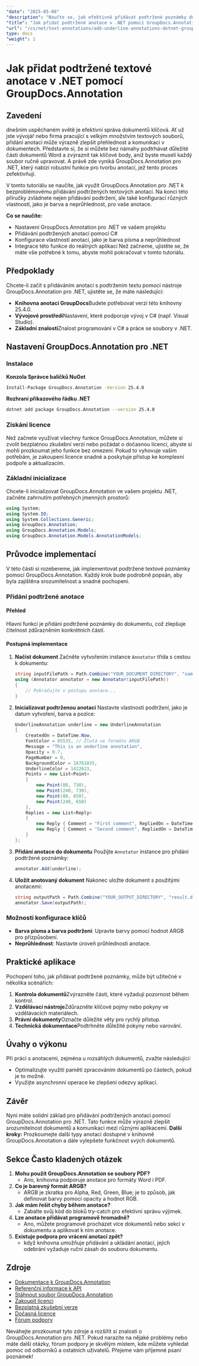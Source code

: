 ```yaml
---
"date": "2025-05-06"
"description": "Naučte se, jak efektivně přidávat podtržené poznámky do dokumentů pomocí GroupDocs.Annotation pro .NET. Snadno vylepšete přehlednost dokumentů a komunikaci."
"title": "Jak přidat podtržené anotace v .NET pomocí GroupDocs.Annotation"
"url": "/cs/net/text-annotations/add-underline-annotations-dotnet-groupdocs/"
type: docs
"weight": 1
---
```


# Jak přidat podtržené textové anotace v .NET pomocí GroupDocs.Annotation
## Zavedení
dnešním uspěchaném světě je efektivní správa dokumentů klíčová. Ať už jste vývojář nebo firma pracující s velkým množstvím textových souborů, přidání anotací může výrazně zlepšit přehlednost a komunikaci v dokumentech. Představte si, že si můžete bez námahy podtrhávat důležité části dokumentů Word a zvýraznit tak klíčové body, aniž byste museli každý soubor ručně upravovat. A právě zde vyniká GroupDocs.Annotation pro .NET, který nabízí robustní funkce pro tvorbu anotací, jež tento proces zefektivňují.

V tomto tutoriálu se naučíte, jak využít GroupDocs.Annotation pro .NET k bezproblémovému přidávání podtržených textových anotací. Na konci této příručky zvládnete nejen přidávání podtržení, ale také konfiguraci různých vlastností, jako je barva a neprůhlednost, pro vaše anotace.

**Co se naučíte:**
- Nastavení GroupDocs.Annotation pro .NET ve vašem projektu
- Přidávání podtržených anotací pomocí C#
- Konfigurace vlastností anotací, jako je barva písma a neprůhlednost
- Integrace této funkce do reálných aplikací
Než začneme, ujistěte se, že máte vše potřebné k tomu, abyste mohli pokračovat v tomto tutoriálu.
## Předpoklady
Chcete-li začít s přidáváním anotací s podtržením textu pomocí nástroje GroupDocs.Annotation pro .NET, ujistěte se, že máte následující:
- **Knihovna anotací GroupDocs**Budete potřebovat verzi této knihovny 25.4.0.
- **Vývojové prostředí**Nastavení, které podporuje vývoj v C# (např. Visual Studio).
- **Základní znalosti**Znalost programování v C# a práce se soubory v .NET.
## Nastavení GroupDocs.Annotation pro .NET
### Instalace
**Konzola Správce balíčků NuGet**
```bash
Install-Package GroupDocs.Annotation -Version 25.4.0
```
**Rozhraní příkazového řádku .NET**
```bash
dotnet add package GroupDocs.Annotation --version 25.4.0
```
### Získání licence
Než začnete využívat všechny funkce GroupDocs.Annotation, můžete si zvolit bezplatnou zkušební verzi nebo požádat o dočasnou licenci, abyste si mohli prozkoumat jeho funkce bez omezení. Pokud to vyhovuje vašim potřebám, je zakoupení licence snadné a poskytuje přístup ke komplexní podpoře a aktualizacím.
### Základní inicializace
Chcete-li inicializovat GroupDocs.Annotation ve vašem projektu .NET, začněte zahrnutím potřebných jmenných prostorů:
```csharp
using System;
using System.IO;
using System.Collections.Generic;
using GroupDocs.Annotation;
using GroupDocs.Annotation.Models;
using GroupDocs.Annotation.Models.AnnotationModels;
```
## Průvodce implementací
V této části si rozebereme, jak implementovat podtržené textové poznámky pomocí GroupDocs.Annotation. Každý krok bude podrobně popsán, aby byla zajištěna srozumitelnost a snadné pochopení.
### Přidání podtržené anotace
#### Přehled
Hlavní funkcí je přidání podtržené poznámky do dokumentu, což zlepšuje čitelnost zdůrazněním konkrétních částí.
#### Postupná implementace
1. **Načíst dokument**
   Začněte vytvořením instance `Annotator` třída s cestou k dokumentu:
   ```csharp
   string inputFilePath = Path.Combine("YOUR_DOCUMENT_DIRECTORY", "sample.docx");
   using (Annotator annotator = new Annotator(inputFilePath))
   {
       // Pokračujte v postupu anotace...
   }
   ```
2. **Inicializovat podtrženou anotaci**
   Nastavte vlastnosti podtržení, jako je datum vytvoření, barva a pozice:
   ```csharp
   UnderlineAnnotation underline = new UnderlineAnnotation
   {
       CreatedOn = DateTime.Now,
       FontColor = 65535, // Žlutá ve formátu ARGB
       Message = "This is an underline annotation",
       Opacity = 0.7,
       PageNumber = 0,
       BackgroundColor = 16761035,
       UnderlineColor = 1422623, 
       Points = new List<Point>
       {
           new Point(80, 730),
           new Point(240, 730),
           new Point(80, 650),
           new Point(240, 650)
       },
       Replies = new List<Reply>
       {
           new Reply { Comment = "First comment", RepliedOn = DateTime.Now },
           new Reply { Comment = "Second comment", RepliedOn = DateTime.Now }
       }
   };
   ```
3. **Přidání anotace do dokumentu**
   Použijte `Annotator` instance pro přidání podtržené poznámky:
   ```csharp
   annotator.Add(underline);
   ```
4. **Uložit anotovaný dokument**
   Nakonec uložte dokument s použitými anotacemi:
   ```csharp
   string outputPath = Path.Combine("YOUR_OUTPUT_DIRECTORY", "result.docx");
   annotator.Save(outputPath);
   ```
### Možnosti konfigurace klíčů
- **Barva písma a barva podtržení**: Upravte barvy pomocí hodnot ARGB pro přizpůsobení.
- **Neprůhlednost**: Nastavte úroveň průhlednosti anotace.
## Praktické aplikace
Pochopení toho, jak přidávat podtržené poznámky, může být užitečné v několika scénářích:
1. **Kontrola dokumentů**Zvýrazněte části, které vyžadují pozornost během kontrol.
2. **Vzdělávací nástroje**Zdůrazněte klíčové pojmy nebo pokyny ve vzdělávacích materiálech.
3. **Právní dokumenty**Označte důležité věty pro rychlý přístup.
4. **Technická dokumentace**Podtrhněte důležité pokyny nebo varování.
## Úvahy o výkonu
Při práci s anotacemi, zejména u rozsáhlých dokumentů, zvažte následující:
- Optimalizujte využití paměti zpracováním dokumentů po částech, pokud je to možné.
- Využijte asynchronní operace ke zlepšení odezvy aplikací.
## Závěr
Nyní máte solidní základ pro přidávání podtržených anotací pomocí GroupDocs.Annotation pro .NET. Tato funkce může výrazně zlepšit srozumitelnost dokumentů a komunikaci mezi různými aplikacemi. 
**Další kroky:**
Prozkoumejte další typy anotací dostupné v knihovně GroupDocs.Annotation a dále vylepšete funkčnost svých dokumentů.
## Sekce Často kladených otázek
1. **Mohu použít GroupDocs.Annotation se soubory PDF?**
   - Ano, knihovna podporuje anotace pro formáty Word i PDF.
2. **Co je barevný formát ARGB?**
   - ARGB je zkratka pro Alpha, Red, Green, Blue; je to způsob, jak definovat barvy pomocí opacity a hodnot RGB.
3. **Jak mám řešit chyby během anotace?**
   - Zabalte svůj kód do bloků try-catch pro efektivní správu výjimek.
4. **Lze anotace přidávat programově hromadně?**
   - Ano, můžete programově procházet více dokumentů nebo sekcí v dokumentu a aplikovat k nim anotace.
5. **Existuje podpora pro vrácení anotací zpět?**
   - když knihovna umožňuje přidávání a ukládání anotací, jejich odebrání vyžaduje ruční zásah do souboru dokumentu.
## Zdroje
- [Dokumentace k GroupDocs.Annotation](https://docs.groupdocs.com/annotation/net/)
- [Referenční informace k API](https://reference.groupdocs.com/annotation/net/)
- [Stáhnout soubor GroupDocs.Annotation](https://releases.groupdocs.com/annotation/net/)
- [Zakoupit licenci](https://purchase.groupdocs.com/buy)
- [Bezplatná zkušební verze](https://releases.groupdocs.com/annotation/net/)
- [Dočasná licence](https://purchase.groupdocs.com/temporary-license/)
- [Fórum podpory](https://forum.groupdocs.com/c/annotation/) 

Neváhejte prozkoumat tyto zdroje a rozšířit si znalosti o GroupDocs.Annotation pro .NET. Pokud narazíte na nějaké problémy nebo máte další otázky, fórum podpory je skvělým místem, kde můžete vyhledat pomoc od odborníků a ostatních uživatelů. Přejeme vám příjemné psaní poznámek!